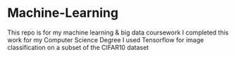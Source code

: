# Machine-Learning
This repo is for my machine learning & big data coursework
I completed this work for my Computer Science Degree
I used Tensorflow for image classification on a subset of the CIFAR10 dataset

